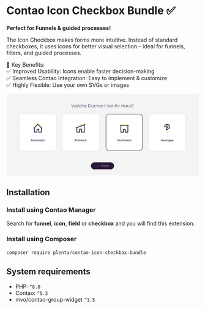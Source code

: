 # Contao Icon Checkbox Bundle ✅

**Perfect for Funnels & guided processes!**

The Icon Checkbox makes forms more intuitive. Instead of standard checkboxes, it uses icons for better visual selection – ideal for funnels, filters, and guided processes.  

🚀 Key Benefits:  
✅ Improved Usability: Icons enable faster decision-making  
✅ Seamless Contao Integration: Easy to implement & customize  
✅ Highly Flexible: Use your own SVGs or images  

![Funnel example](docs/example.jpg)

## Installation

### Install using Contao Manager

Search for **funnel**, **icon**, **field** or **checkbox** and you will find this extension.

### Install using Composer

```bash
composer require plenta/contao-icon-checkbox-bundle
```

## System requirements

- PHP: `^8.0`
- Contao: `^5.3`
- mvo/contao-group-widget `^1.5`
